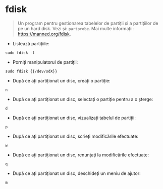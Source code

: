 # fdisk

> Un program pentru gestionarea tabelelor de partiții și a partițiilor de pe un hard disk.
> Vezi și: `partprobe`.
> Mai multe informații: <https://manned.org/fdisk>.

- Listează partițiile:

`sudo fdisk -l`

- Porniți manipulatorul de partiții:

`sudo fdisk {{/dev/sdX}}`

- După ce ați partiționat un disc, creați o partiție:

`n`

- După ce ați partiționat un disc, selectați o partiție pentru a o șterge:

`d`

- După ce ați partiționat un disc, vizualizați tabelul de partiții:

`p`

- După ce ați partiționat un disc, scrieți modificările efectuate:

`w`

- După ce ați partiționat un disc, renunțați la modificările efectuate:

`q`

- După ce ați partiționat un disc, deschideți un meniu de ajutor:

`m`
